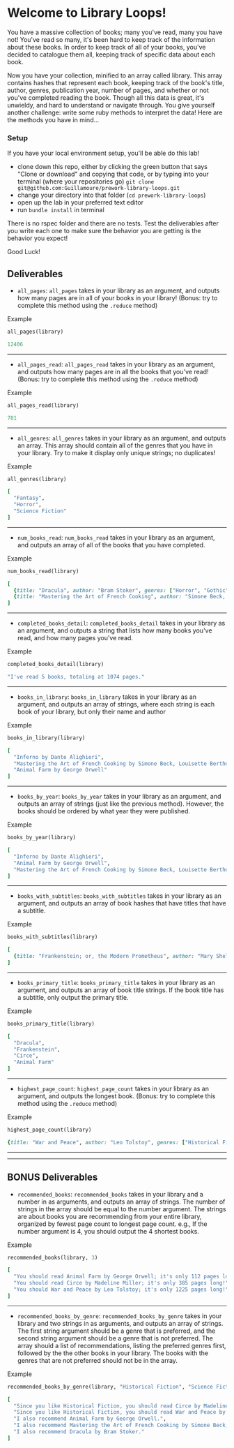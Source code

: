 # Welcome to Library Loops!

You have a massive collection of books; many you've read, many you have not! You've read so many, it's been hard to keep track of the information about these books. In order to keep track of all of your books, you've decided to catalogue them all, keeping track of specific data about each book.

Now you have your collection, minified to an array called library. This array contains hashes that represent each book, keeping track of the book's title, author, genres, publication year, number of pages, and whether or not you've completed reading the book. Though all this data is great, it's unwieldy, and hard to understand or navigate through. You give yourself another challenge: write some ruby methods to interpret the data! Here are the methods you have in mind...

### Setup
If you have your local environment setup, you'll be able do this lab!
* clone down this repo, either by clicking the green button that says "Clone or download" and copying that code, or by typing into your terminal (where your repositories go) `git clone git@github.com:Guillamoure/prework-library-loops.git`
* change your directory into that folder (`cd prework-library-loops`)
* open up the lab in your preferred text editor
* run `bundle install` in terminal

There is no rspec folder and there are no tests. Test the deliverables after you write each one to make sure the behavior you are getting is the behavior you expect!

Good Luck!

## Deliverables

* `all_pages`: `all_pages` takes in your library as an argument, and outputs how many pages are in all of your books in your library! (Bonus: try to complete this method using the `.reduce` method)

Example
```ruby
all_pages(library)

12406
```
---
* `all_pages_read`: `all_pages_read` takes in your library as an argument, and outputs how many pages are in all the books that you've read! (Bonus: try to complete this method using the `.reduce` method)

Example
```ruby
all_pages_read(library)

781
```
---
* `all_genres`: `all_genres` takes in your library as an argument, and outputs an array. This array should contain all of the genres that you have in your library. Try to make it display only unique strings; no duplicates!

Example
```ruby
all_genres(library)

[
  "Fantasy",
  "Horror",
  "Science Fiction"
]
```
---
* `num_books_read`: `num_books_read` takes in your library as an argument, and outputs an array of all of the books that you have completed.

Example
```ruby
num_books_read(library)

[
  {title: "Dracula", author: "Bram Stoker", genres: ["Horror", "Gothic"], pages: 418, publication_year: 1897, completed: true},
  {title: "Mastering the Art of French Cooking", author: "Simone Beck, Louisette Bertholie, Julia Child", genres: ["Cooking", "Non-Fiction"], pages: 726, publication_year: 1961, completed: true}
]
```
---
* `completed_books_detail`: `completed_books_detail` takes in your library as an argument, and outputs a string that lists how many books you've read, and how many pages you've read.

Example
```ruby
completed_books_detail(library)

"I've read 5 books, totaling at 1074 pages."
```
---
* `books_in_library`: `books_in_library` takes in your library as an argument, and outputs an array of strings, where each string is each book of your library, but only their name and author

Example
```ruby
books_in_library(library)

[
  "Inferno by Dante Alighieri",
  "Mastering the Art of French Cooking by Simone Beck, Louisette Bertholie, Julia Child",
  "Animal Farm by George Orwell"
]
```
---
* `books_by_year`: `books_by_year` takes in your library as an argument, and outputs an array of strings (just like the previous method). However, the books should be ordered by what year they were published.

Example
```ruby
books_by_year(library)

[
  "Inferno by Dante Alighieri",
  "Animal Farm by George Orwell",
  "Mastering the Art of French Cooking by Simone Beck, Louisette Bertholie, Julia Child"
]
```
---
* `books_with_subtitles`: `books_with_subtitles` takes in your library as an argument, and outputs an array of book hashes that have titles that have a subtitle.

Example
```ruby
books_with_subtitles(library)

[
  {title: "Frankenstein; or, the Modern Prometheus", author: "Mary Shelley", genres: ["Gothic", "Horror", "Science Fiction"], pages: 280, publication_year: 1818, completed: true}
]
```
---
* `books_primary_title`: `books_primary_title` takes in your library as an argument, and outputs an array of book title strings. If the book title has a subtitle, only output the primary title.

Example
```ruby
books_primary_title(library)

[
  "Dracula",
  "Frankenstein",
  "Circe",
  "Animal Farm"
]
```
---
* `highest_page_count`: `highest_page_count` takes in your library as an argument, and outputs the longest book. (Bonus: try to complete this method using the `.reduce` method)

Example
```ruby
highest_page_count(library)

{title: "War and Peace", author: "Leo Tolstoy", genres: ["Historical Fiction"], pages: 1225, publication_year: 1869, completed: false}
```
---
---
## BONUS Deliverables

* `recommended_books`: `recommended_books` takes in your library and a number in as arguments, and outputs an array of strings. The number of strings in the array should be equal to the number argument. The strings are about books you are recommending from your entire library, organized by fewest page count to longest page count. e.g., If the number argument is 4, you should output the 4 shortest books.

Example
```ruby
recommended_books(library, 3)

[
  "You should read Animal Farm by George Orwell; it's only 112 pages long!",
  "You should read Circe by Madeline Miller; it's only 385 pages long!",
  "You should War and Peace by Leo Tolstoy; it's only 1225 pages long!"
]
```
---
* `recommended_books_by_genre`: `recommended_books_by_genre` takes in your library and two strings in as arguments, and outputs an array of strings. The first string argument should be a genre that is preferred, and the second string argument should be a genre that is not preferred. The array should a list of recommendations, listing the preferred genres first, followed by the the other books in your library. The books with the genres that are not preferred should not be in the array.

Example
```ruby
recommended_books_by_genre(library, "Historical Fiction", "Science Fiction")

[
  "Since you like Historical Fiction, you should read Circe by Madeline Miller!",
  "Since you like Historical Fiction, you should read War and Peace by Leo Tolstoy!",
  "I also recommend Animal Farm by George Orwell.",
  "I also recommend Mastering the Art of French Cooking by Simone Beck, Louisette Bertholie, Julia Child.",
  "I also recommend Dracula by Bram Stoker."
]
```
